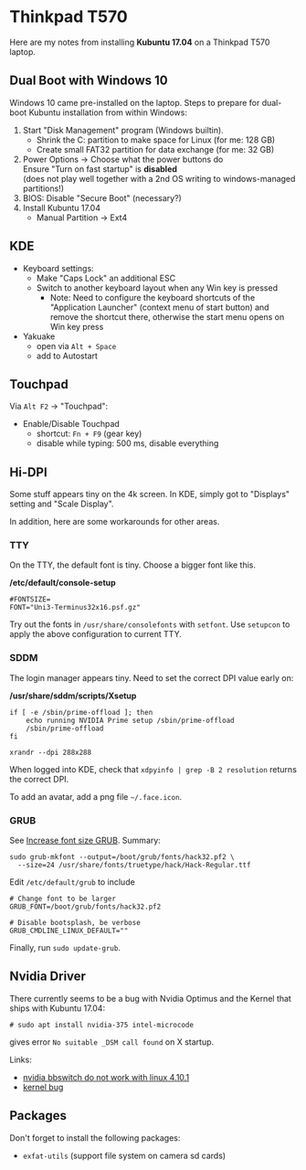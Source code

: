 # Thinkpad T570

Here are my notes from installing **Kubuntu 17.04** on a Thinkpad T570 laptop.

## Dual Boot with Windows 10

Windows 10 came pre-installed on the laptop.
Steps to prepare for dual-boot Kubuntu installation from within Windows:

1. Start "Disk Management" program (Windows builtin).
   - Shrink the C: partition to make space for Linux (for me: 128 GB)
   - Create small FAT32 partition for data exchange (for me: 32 GB)
2. Power Options -> Choose what the power buttons do  
   Ensure "Turn on fast startup" is **disabled**  
   (does not play well together with a 2nd OS writing to windows-managed
   partitions!)
3. BIOS: Disable "Secure Boot" (necessary?)
4. Install Kubuntu 17.04
   - Manual Partition -> Ext4

## KDE

- Keyboard settings:
  - Make "Caps Lock" an additional ESC
  - Switch to another keyboard layout when any Win key is pressed
    - Note: Need to configure the keyboard shortcuts of the "Application
      Launcher" (context menu of start button) and remove the shortcut
      there, otherwise the start menu opens on Win key press
- Yakuake
  - open via `Alt + Space`
  - add to Autostart

## Touchpad

Via `Alt F2` -> "Touchpad":
- Enable/Disable Touchpad
  - shortcut: `Fn + F9` (gear key)
  - disable while typing: 500 ms, disable everything

## Hi-DPI

Some stuff appears tiny on the 4k screen.
In KDE, simply got to "Displays" setting and "Scale Display".

In addition, here are some workarounds for other areas.

### TTY

On the TTY, the default font is tiny. Choose a bigger font like this.

**/etc/default/console-setup**  
```
#FONTSIZE=
FONT="Uni3-Terminus32x16.psf.gz"
```

Try out the fonts in `/usr/share/consolefonts` with `setfont`.
Use `setupcon` to apply the above configuration to current TTY.

### SDDM

The login manager appears tiny. Need to set the correct DPI value
early on:

**/usr/share/sddm/scripts/Xsetup**
```
if [ -e /sbin/prime-offload ]; then
    echo running NVIDIA Prime setup /sbin/prime-offload
    /sbin/prime-offload
fi

xrandr --dpi 288x288
```

When logged into KDE, check that `xdpyinfo | grep -B 2 resolution`
returns the correct DPI.

To add an avatar, add a png file `~/.face.icon`.

### GRUB

See [Increase font size GRUB](http://blog.wxm.be/2014/08/29/increase-font-in-grub-for-high-dpi.html).
Summary:

```
sudo grub-mkfont --output=/boot/grub/fonts/hack32.pf2 \
  --size=24 /usr/share/fonts/truetype/hack/Hack-Regular.ttf
```

Edit `/etc/default/grub` to include
```
# Change font to be larger
GRUB_FONT=/boot/grub/fonts/hack32.pf2

# Disable bootsplash, be verbose
GRUB_CMDLINE_LINUX_DEFAULT=""
```

Finally, run `sudo update-grub`.

## Nvidia Driver

There currently seems to be a bug with Nvidia Optimus and the Kernel that
ships with Kubuntu 17.04:
```
# sudo apt install nvidia-375 intel-microcode
```
gives error `No suitable _DSM call found` on X startup.

Links:
- [nvidia bbswitch do not work with linux 4.10.1](https://bugs.archlinux.org/task/53105)
- [kernel bug](https://bugzilla.kernel.org/show_bug.cgi?id=194889)

## Packages

Don't forget to install the following packages:
- `exfat-utils` (support file system on camera sd cards)
